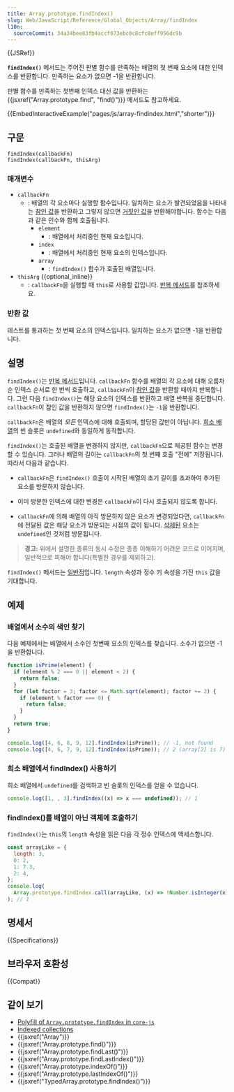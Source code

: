 ```yaml
---
title: Array.prototype.findIndex()
slug: Web/JavaScript/Reference/Global_Objects/Array/findIndex
l10n:
  sourceCommit: 34a34bee83fb4accf073ebc0c8cfc8eff956dc9b
---
```


{{JSRef}}

**`findIndex()`** 메서드는 주어진 판별 함수를 만족하는 배열의 첫 번째 요소에 대한 인덱스를 반환합니다. 만족하는 요소가 없으면 -1을 반환합니다.

판별 함수를 만족하는 첫번째 인덱스 대신 값을 반환하는 {{jsxref("Array.prototype.find", "find()")}} 메서드도 참고하세요.

{{EmbedInteractiveExample("pages/js/array-findindex.html","shorter")}}

## 구문

```js-nolint
findIndex(callbackFn)
findIndex(callbackFn, thisArg)
```

### 매개변수

- `callbackFn`
  - : 배열의 각 요소마다 실행할 함수입니다. 일치하는 요소가 발견되었음을 나타내는 [참인 값](/ko/docs/Glossary/Truthy)을 반환하고 그렇지 않으면 [거짓인 값](/ko/docs/Glossary/Falsy)을 반환해야합니다. 함수는 다음과 같은 인수와 함께 호출됩니다.
    - `element`
      - : 배열에서 처리중인 현재 요소입니다.
    - `index`
      - : 배열에서 처리중인 현재 요소의 인덱스입니다.
    - `array`
      - : `findIndex()` 함수가 호출된 배열입니다.
- `thisArg` {{optional_inline}}
  - : `callbackFn`을 실행할 때 `this`로 사용할 값입니다. [반복 메서드](/ko/docs/Web/JavaScript/Reference/Global_Objects/Array#iterative_methods)를 참조하세요.

### 반환 값

테스트를 통과하는 첫 번째 요소의 인덱스입니다.
일치하는 요소가 없으면 -1을 반환합니다.

## 설명

`findIndex()`는 [반복 메서드](/ko/docs/Web/JavaScript/Reference/Global_Objects/Array#iterative_methods)입니다. `callbackFn` 함수를 배열의 각 요소에 대해 오름차순 인덱스 순서로 한 번씩 호출하고, `callbackFn`이 [참인 값](/ko/docs/Glossary/Truthy)을 반환할 때까지 반복합니다. 그런 다음 `findIndex()`는 해당 요소의 인덱스를 반환하고 배열 반복을 중단합니다. `callbackFn`이 참인 값을 반환하지 않으면 `findIndex()`는 `-1`을 반환합니다.

`callbackFn`은 배열의 _모든_ 인덱스에 대해 호출되며, 할당된 값만이 아닙니다. [희소 배열](/ko/docs/Web/JavaScript/Guide/Indexed_collections#sparse_arrays)의 빈 슬롯은 `undefined`와 동일하게 동작합니다.

`findIndex()`는 호출된 배열을 변경하지 않지만, `callbackFn`으로 제공된 함수는 변경할 수 있습니다. 그러나 배열의 길이는 `callbackFn`의 첫 번째 호출 "전에" 저장됩니다. 따라서 다음과 같습니다.

- `callbackFn`은 `findIndex()` 호출이 시작된 배열의 초기 길이를 초과하여 추가된 요소를 방문하지 않습니다.

- 이미 방문한 인덱스에 대한 변경은 `callbackFn`이 다시 호출되지 않도록 합니다.

- `callbackFn`에 의해 배열의 아직 방문하지 않은 요소가 변경되었다면, `callbackFn`에 전달된 값은 해당 요소가 방문되는 시점의 값이 됩니다. [삭제된](/ko/docs/Web/JavaScript/Reference/Operators/delete) 요소는 `undefined`인 것처럼 방문됩니다.

> **경고:** 위에서 설명한 종류의 동시 수정은 종종 이해하기 어려운 코드로 이어지며, 일반적으로 피해야 합니다(특별한 경우를 제외하고).

`findIndex()` 메서드는 [일반적](/ko/docs/Web/JavaScript/Reference/Global_Objects/Array#generic_array_methods)입니다. `length` 속성과 정수 키 속성을 가진 `this` 값을 기대합니다.

## 예제

### 배열에서 소수의 색인 찾기

다음 예제에서는 배열에서 소수인 첫번째 요소의 인덱스를 찾습니다. 소수가 없으면 -1을 반환합니다.

```js
function isPrime(element) {
  if (element % 2 === 0 || element < 2) {
    return false;
  }
  for (let factor = 3; factor <= Math.sqrt(element); factor += 2) {
    if (element % factor === 0) {
      return false;
    }
  }
  return true;
}

console.log([4, 6, 8, 9, 12].findIndex(isPrime)); // -1, not found
console.log([4, 6, 7, 9, 12].findIndex(isPrime)); // 2 (array[2] is 7)
```

### 희소 배열에서 findIndex() 사용하기

희소 배열에서 `undefined`를 검색하고 빈 슬롯의 인덱스를 얻을 수 있습니다.

```js
console.log([1, , 3].findIndex((x) => x === undefined)); // 1
```

### findIndex()를 배열이 아닌 객체에 호출하기

`findIndex()`는 `this`의 `length` 속성을 읽은 다음 각 정수 인덱스에 액세스합니다.

```js
const arrayLike = {
  length: 3,
  0: 2,
  1: 7.3,
  2: 4,
};
console.log(
  Array.prototype.findIndex.call(arrayLike, (x) => !Number.isInteger(x)),
); // 1
```

## 명세서

{{Specifications}}

## 브라우저 호환성

{{Compat}}

## 같이 보기

- [Polyfill of `Array.prototype.findIndex` in `core-js`](https://github.com/zloirock/core-js#ecmascript-array)
- [Indexed collections](/en-US/docs/Web/JavaScript/Guide/Indexed_collections)
- {{jsxref("Array")}}
- {{jsxref("Array.prototype.find()")}}
- {{jsxref("Array.prototype.findLast()")}}
- {{jsxref("Array.prototype.findLastIndex()")}}
- {{jsxref("Array.prototype.indexOf()")}}
- {{jsxref("Array.prototype.lastIndexOf()")}}
- {{jsxref("TypedArray.prototype.findIndex()")}}
